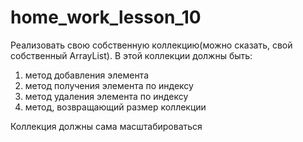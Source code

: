 # home_work_lesson_10

Реализовать свою собственную коллекцию(можно сказать, свой собственный ArrayList).
В этой коллекции должны быть:                                         
1) метод добавления элемента                                                  
2) метод получения элемента по индексу                                        
3) метод удаления элемента по индексу                                        
4) метод, возвращающий размер коллекции                                         

Коллекция должны сама масштабироваться

